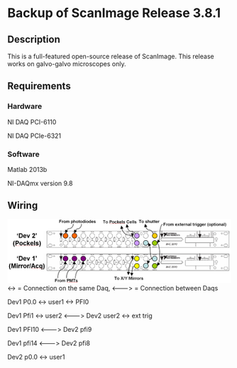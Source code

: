 # Backup of ScanImage Release 3.8.1
## Description
This is a full-featured open-source release of ScanImage.  This release works on galvo-galvo microscopes only.

## Requirements
### Hardware
NI DAQ PCI-6110

NI DAQ PCIe-6321

### Software
Matlab 2013b

NI-DAQmx version 9.8


## Wiring
![Wiring schematic](https://github.com/Llamero/ScanImage_3.8.1/blob/main/Images/BreakoutBoxWiringDiagram2.png)
<-> = Connection on the same Daq, <---> = Connection between Daqs

Dev1 P0.0 <-> user1 <-> PFI0

Dev1 Pfi1 <-> user2 <---> Dev2 user2 <-> ext trig

Dev1 PFI10 <---> Dev2 pfi9

Dev1 pfi14 <---> Dev2 pfi8

Dev2 p0.0 <-> user1
